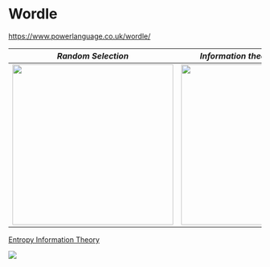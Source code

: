 # Wordle
https://www.powerlanguage.co.uk/wordle/

|*Random Selection*|*Information theory (3 seconds)*|*Information theory (30 seconds)*|
|:--:|:--:|:--:|
|<img src="https://github.com/supercatex/Wordle/blob/master/res/random_selection.png" width="320">|<img src="https://github.com/supercatex/Wordle/blob/master/res/information_theory_3s.png" width="320">|<img src="https://github.com/supercatex/Wordle/blob/master/res/information_theory_30s.png" width="320">|

<p><a href="https://en.wikipedia.org/wiki/Entropy_(information_theory)">Entropy Information Theory</a></p>
<img src="https://wikimedia.org/api/rest_v1/media/math/render/svg/bfe3616dee43f6287d4a4e2a557de8d48ad24926">
